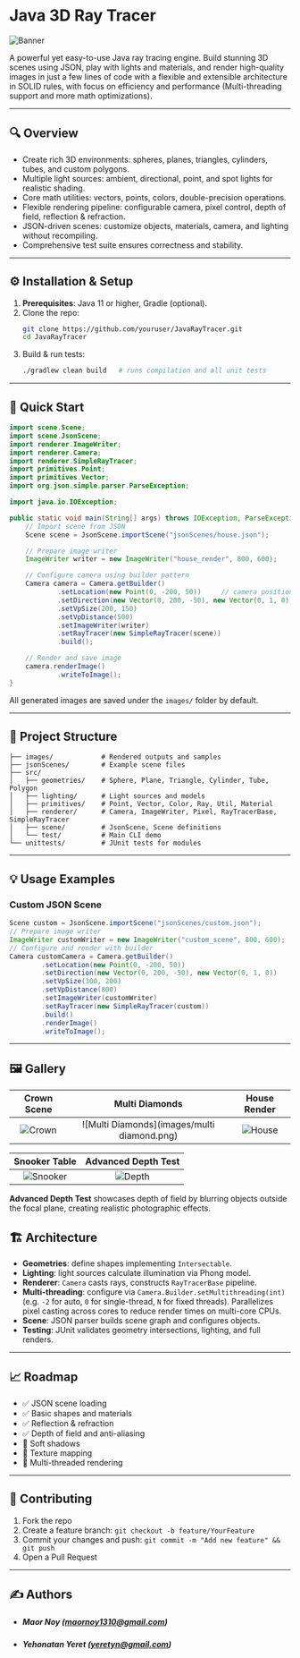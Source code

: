 # Java 3D Ray Tracer

![Banner](images/advanced_depth.png)

A powerful yet easy-to-use Java ray tracing engine. Build stunning 3D scenes using JSON, play with lights and materials,
and render high-quality images in just a few lines of code with a flexible and extensible architecture in SOLID rules,
with focus on efficiency and performance (Multi-threading support and more math optimizations).

---

## 🔍 Overview

- Create rich 3D environments: spheres, planes, triangles, cylinders, tubes, and custom polygons.
- Multiple light sources: ambient, directional, point, and spot lights for realistic shading.
- Core math utilities: vectors, points, colors, double-precision operations.
- Flexible rendering pipeline: configurable camera, pixel control, depth of field, reflection & refraction.
- JSON-driven scenes: customize objects, materials, camera, and lighting without recompiling.
- Comprehensive test suite ensures correctness and stability.

---

## ⚙️ Installation & Setup

1. **Prerequisites**: Java 11 or higher, Gradle (optional).
2. Clone the repo:
   ```sh
   git clone https://github.com/youruser/JavaRayTracer.git
   cd JavaRayTracer
   ```
3. Build & run tests:
   ```sh
   ./gradlew clean build   # runs compilation and all unit tests
   ```

---

## 🚀 Quick Start

```java
import scene.Scene;
import scene.JsonScene;
import renderer.ImageWriter;
import renderer.Camera;
import renderer.SimpleRayTracer;
import primitives.Point;
import primitives.Vector;
import org.json.simple.parser.ParseException;

import java.io.IOException;

public static void main(String[] args) throws IOException, ParseException {
    // Import scene from JSON
    Scene scene = JsonScene.importScene("jsonScenes/house.json");

    // Prepare image writer
    ImageWriter writer = new ImageWriter("house_render", 800, 600);

    // Configure camera using builder pattern
    Camera camera = Camera.getBuilder()
            .setLocation(new Point(0, -200, 50))     // camera position
            .setDirection(new Vector(0, 200, -50), new Vector(0, 1, 0)) // look-at and up vectors
            .setVpSize(200, 150)
            .setVpDistance(500)
            .setImageWriter(writer)
            .setRayTracer(new SimpleRayTracer(scene))
            .build();

    // Render and save image
    camera.renderImage()
            .writeToImage();
}
```

All generated images are saved under the `images/` folder by default.

---

## 📁 Project Structure

```
├── images/            # Rendered outputs and samples
├── jsonScenes/        # Example scene files
├── src/
│   ├── geometries/    # Sphere, Plane, Triangle, Cylinder, Tube, Polygon
│   ├── lighting/      # Light sources and models
│   ├── primitives/    # Point, Vector, Color, Ray, Util, Material
│   ├── renderer/      # Camera, ImageWriter, Pixel, RayTracerBase, SimpleRayTracer
│   ├── scene/         # JsonScene, Scene definitions
│   └── test/          # Main CLI demo
└── unittests/         # JUnit tests for modules
``` 

---

## 💡 Usage Examples

### Custom JSON Scene

```java
Scene custom = JsonScene.importScene("jsonScenes/custom.json");
// Prepare image writer
ImageWriter customWriter = new ImageWriter("custom_scene", 800, 600);
// Configure and render with builder
Camera customCamera = Camera.getBuilder()
        .setLocation(new Point(0, -200, 50))
        .setDirection(new Vector(0, 200, -50), new Vector(0, 1, 0))
        .setVpSize(300, 200)
        .setVpDistance(800)
        .setImageWriter(customWriter)
        .setRayTracer(new SimpleRayTracer(custom))
        .build()
        .renderImage()
        .writeToImage();
```

---

## 🖼️ Gallery

|        Crown Scene         |               Multi Diamonds                |        House Render        |
|:--------------------------:|:-------------------------------------------:|:--------------------------:|
| ![Crown](images/crown.png) | ![Multi Diamonds](images/multi diamond.png) | ![House](images/house.png) |

|         Snooker Table          |         Advanced Depth Test         |
|:------------------------------:|:-----------------------------------:|
| ![Snooker](images/snooker.png) | ![Depth](images/advanced_depth.png) |

**Advanced Depth Test** showcases depth of field by blurring objects outside the focal plane, creating realistic
photographic effects.

## 🏗️ Architecture

- **Geometries**: define shapes implementing `Intersectable`.
- **Lighting**: light sources calculate illumination via Phong model.
- **Renderer**: `Camera` casts rays, constructs `RayTracerBase` pipeline.
- **Multi-threading**: configure via `Camera.Builder.setMultithreading(int)` (e.g. `-2` for auto, `0` for single-thread,
  `N` for fixed threads). Parallelizes pixel casting across cores to reduce render times on multi-core CPUs.
- **Scene**: JSON parser builds scene graph and configures objects.
- **Testing**: JUnit validates geometry intersections, lighting, and full renders.

---

## 📈 Roadmap

- ✅ JSON scene loading
- ✅ Basic shapes and materials
- ✅ Reflection & refraction
- ✅ Depth of field and anti-aliasing
- 🔲 Soft shadows
- 🔲 Texture mapping
- 🔲 Multi-threaded rendering

---

## 🤝 Contributing

1. Fork the repo
2. Create a feature branch: `git checkout -b feature/YourFeature`
3. Commit your changes and push: `git commit -m "Add new feature" && git push`
4. Open a Pull Request

---

## ✍️ Authors

- ##### Maor Noy (maornoy1310@gmail.com)
- ##### Yehonatan Yeret (yeretyn@gmail.com)
